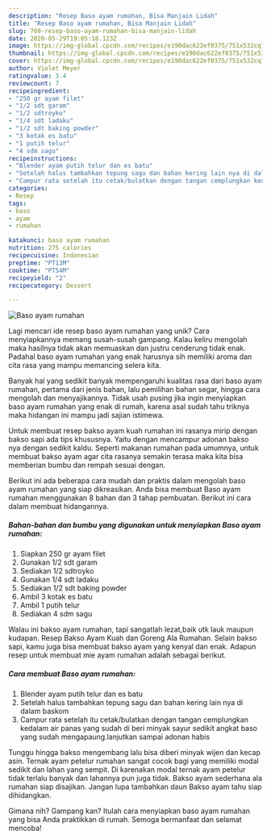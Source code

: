 ```yaml
---
description: "Resep Baso ayam rumahan, Bisa Manjain Lidah"
title: "Resep Baso ayam rumahan, Bisa Manjain Lidah"
slug: 769-resep-baso-ayam-rumahan-bisa-manjain-lidah
date: 2020-05-29T19:05:18.123Z
image: https://img-global.cpcdn.com/recipes/e190dac622ef0375/751x532cq70/baso-ayam-rumahan-foto-resep-utama.jpg
thumbnail: https://img-global.cpcdn.com/recipes/e190dac622ef0375/751x532cq70/baso-ayam-rumahan-foto-resep-utama.jpg
cover: https://img-global.cpcdn.com/recipes/e190dac622ef0375/751x532cq70/baso-ayam-rumahan-foto-resep-utama.jpg
author: Violet Meyer
ratingvalue: 3.4
reviewcount: 7
recipeingredient:
- "250 gr ayam filet"
- "1/2 sdt garam"
- "1/2 sdtroyko"
- "1/4 sdt ladaku"
- "1/2 sdt baking powder"
- "3 kotak es batu"
- "1 putih telur"
- "4 sdm sagu"
recipeinstructions:
- "Blender ayam putih telur dan es batu"
- "Setelah halus tambahkan tepung sagu dan bahan kering lain nya di dalam baskom"
- "Campur rata setelah itu cetak/bulatkan dengan tangan cemplungkan kedalam air panas yang sudah di beri minyak sayur sedikit angkat baso yang sudah mengapaung.lanjutkan sampai adonan habis"
categories:
- Resep
tags:
- baso
- ayam
- rumahan

katakunci: baso ayam rumahan 
nutrition: 275 calories
recipecuisine: Indonesian
preptime: "PT13M"
cooktime: "PT54M"
recipeyield: "2"
recipecategory: Dessert

---
```



![Baso ayam rumahan](https://img-global.cpcdn.com/recipes/e190dac622ef0375/751x532cq70/baso-ayam-rumahan-foto-resep-utama.jpg)

Lagi mencari ide resep baso ayam rumahan yang unik? Cara menyiapkannya memang susah-susah gampang. Kalau keliru mengolah maka hasilnya tidak akan memuaskan dan justru cenderung tidak enak. Padahal baso ayam rumahan yang enak harusnya sih memiliki aroma dan cita rasa yang mampu memancing selera kita.

Banyak hal yang sedikit banyak mempengaruhi kualitas rasa dari baso ayam rumahan, pertama dari jenis bahan, lalu pemilihan bahan segar, hingga cara mengolah dan menyajikannya. Tidak usah pusing jika ingin menyiapkan baso ayam rumahan yang enak di rumah, karena asal sudah tahu triknya maka hidangan ini mampu jadi sajian istimewa.

Untuk membuat resep bakso ayam kuah rumahan ini rasanya mirip dengan bakso sapi ada tips khususnya. Yaitu dengan mencampur adonan bakso nya dengan sedikit kaldu. Seperti makanan rumahan pada umumnya, untuk membuat bakso ayam agar cita rasanya semakin terasa maka kita bisa memberian bumbu dan rempah sesuai dengan.


Berikut ini ada beberapa cara mudah dan praktis dalam mengolah baso ayam rumahan yang siap dikreasikan. Anda bisa membuat Baso ayam rumahan menggunakan 8 bahan dan 3 tahap pembuatan. Berikut ini cara dalam membuat hidangannya.

<!--inarticleads1-->

##### Bahan-bahan dan bumbu yang digunakan untuk menyiapkan Baso ayam rumahan:

1. Siapkan 250 gr ayam filet
1. Gunakan 1/2 sdt garam
1. Sediakan 1/2 sdtroyko
1. Gunakan 1/4 sdt ladaku
1. Sediakan 1/2 sdt baking powder
1. Ambil 3 kotak es batu
1. Ambil 1 putih telur
1. Sediakan 4 sdm sagu


Walau ini bakso ayam rumahan, tapi sangatlah lezat,baik utk lauk maupun kudapan. Resep Bakso Ayam Kuah dan Goreng Ala Rumahan. Selain bakso sapi, kamu juga bisa membuat bakso ayam yang kenyal dan enak. Adapun resep untuk membuat mie ayam rumahan adalah sebagai berikut. 

<!--inarticleads2-->

##### Cara membuat Baso ayam rumahan:

1. Blender ayam putih telur dan es batu
1. Setelah halus tambahkan tepung sagu dan bahan kering lain nya di dalam baskom
1. Campur rata setelah itu cetak/bulatkan dengan tangan cemplungkan kedalam air panas yang sudah di beri minyak sayur sedikit angkat baso yang sudah mengapaung.lanjutkan sampai adonan habis


Tunggu hingga bakso mengembang lalu bisa diberi minyak wijen dan kecap asin. Ternak ayam petelur rumahan sangat cocok bagi yang memiliki modal sedikit dan lahan yang sempit. Di karenakan modal ternak ayam petelur tidak terlalu banyak dan lahannya pun juga tidak. Bakso ayam sederhana ala rumahan siap disajikan. Jangan lupa tambahkan daun Bakso ayam tahu siap dihidangkan. 

Gimana nih? Gampang kan? Itulah cara menyiapkan baso ayam rumahan yang bisa Anda praktikkan di rumah. Semoga bermanfaat dan selamat mencoba!
